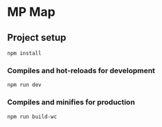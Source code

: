 # MP Map

## Project setup
```
npm install
```

### Compiles and hot-reloads for development
```
npm run dev
```

### Compiles and minifies for production
```
npm run build-wc
```

